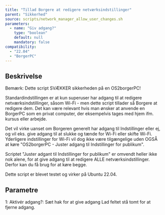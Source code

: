 ```yaml
---
title: "Tillad Borgere at redigere netværksindstillinger"
parent: "Sikkerhed"
source: scripts/network_manager_allow_user_changes.sh
parameters:
  - name: "Giv adgang?"
    type: "boolean"
    default: null
    mandatory: false
compatibility:  
  - "22.04"
  - "BorgerPC"
---
```


## Beskrivelse
Bemærk: Dette script SVÆKKER sikkerheden på en OS2borgerPC!  

Standardindstillingen er at kun superuser har adgang til at redigere netværksindstillinger, såsom Wi-Fi - men dette script tillader så Borgere at redigere dem.
Det kan være relevant hvis man ønsker at anvende en BorgerPC som en privat computer, der eksempelvis tages med hjem ifm. kursus eller arbejde.

Det vil virke uanset om Borgeren generelt har adgang til Indstillinger eller ej, og vil eks. give adgang til at slukke og tænde for Wi-Fi eller skifte Wi-Fi. Yderligere indstillinger for Wi-Fi vil dog ikke være tilgængelige uden OGSÅ at køre "OS2borgerPC - Juster adgang til Indstillinger for publikum".

Scriptet "Juster adgant til Indstillinger for publikum" er omvendt heller ikke nok alene, for at give adgang til at redigere ALLE netværksindstillinger. Derfor kan du få brug for at køre begge.

Dette script er blevet testet og virker på Ubuntu 22.04.

## Parametre
1: Aktivér adgang?: 
  Sæt hak for at give adgang
  Lad feltet stå tomt for at fjerne adgang.

